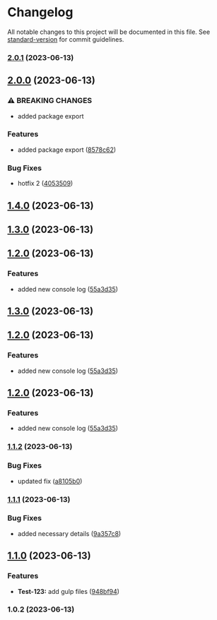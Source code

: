 # Changelog

All notable changes to this project will be documented in this file. See [standard-version](https://github.com/conventional-changelog/standard-version) for commit guidelines.

### [2.0.1](https://github.com/smitmaruti/package-test/compare/v2.0.0...v2.0.1) (2023-06-13)

## [2.0.0](https://github.com/smitmaruti/package-test/compare/v1.4.0...v2.0.0) (2023-06-13)


### ⚠ BREAKING CHANGES

* added package export

### Features

* added package export ([8578c62](https://github.com/smitmaruti/package-test/commit/8578c62a0fa65d1a7d7ca52c76763c8111afeb59))


### Bug Fixes

* hotfix 2 ([4053509](https://github.com/smitmaruti/package-test/commit/405350961e148878aad7c0494b379ac935d5518a))

## [1.4.0](https://github.com/smitmaruti/package-test/compare/v1.1.3...v1.4.0) (2023-06-13)

## [1.3.0](https://github.com/smitmaruti/package-test/compare/v1.1.2...v1.3.0) (2023-06-13)

## [1.2.0](https://github.com/smitmaruti/package-test/compare/v1.1.0...v1.2.0) (2023-06-13)


### Features

* added new console log ([55a3d35](https://github.com/smitmaruti/package-test/commit/55a3d35e12740b10bf5cf718c1ae8a342104054e))

## [1.3.0](https://github.com/smitmaruti/package-test/compare/v1.1.2...v1.3.0) (2023-06-13)

## [1.2.0](https://github.com/smitmaruti/package-test/compare/v1.1.0...v1.2.0) (2023-06-13)

### Features

-   added new console log ([55a3d35](https://github.com/smitmaruti/package-test/commit/55a3d35e12740b10bf5cf718c1ae8a342104054e))

## [1.2.0](https://github.com/smitmaruti/package-test/compare/v1.1.0...v1.2.0) (2023-06-13)

### Features

-   added new console log ([55a3d35](https://github.com/smitmaruti/package-test/commit/55a3d35e12740b10bf5cf718c1ae8a342104054e))

### [1.1.2](https://github.com/smitmaruti/package-test/compare/v1.1.1...v1.1.2) (2023-06-13)

### Bug Fixes

-   updated fix ([a8105b0](https://github.com/smitmaruti/package-test/commit/a8105b0e6e3f60c84d28bb1e2776349cd94bba0f))

### [1.1.1](https://github.com/smitmaruti/package-test/compare/v1.1.0...v1.1.1) (2023-06-13)

### Bug Fixes

-   added necessary details ([9a357c8](https://github.com/smitmaruti/package-test/commit/9a357c88137c9f7ca5f0beae137ecc335ea10362))

## [1.1.0](https://github.com/smitmaruti/package-test/compare/v1.0.2...v1.1.0) (2023-06-13)

### Features

-   **Test-123:** add gulp files ([948bf94](https://github.com/smitmaruti/package-test/commit/948bf94293e69ff9743befc20e9e8e85070d9669))

### 1.0.2 (2023-06-13)
